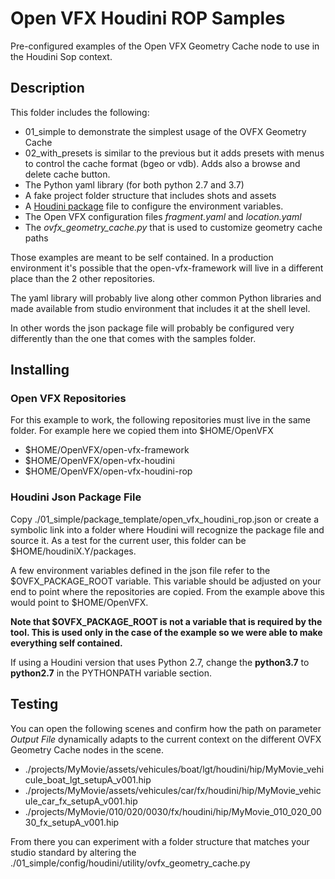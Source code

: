 # Open VFX Houdini ROP Samples

Pre-configured examples of the Open VFX Geometry Cache node to use in the Houdini Sop context.

## Description

This folder includes the following:

* 01_simple to demonstrate the simplest usage of the OVFX Geometry Cache
* 02_with_presets is similar to the previous but it adds presets with menus to control the cache format (bgeo or vdb). Adds also a browse and delete cache button.
* The Python yaml library (for both python 2.7 and 3.7)
* A fake project folder structure that includes shots and assets
* A [Houdini package](https://www.sidefx.com/docs/houdini/ref/plugins.html) file to configure the environment variables.
* The Open VFX configuration files *fragment.yaml* and *location.yaml*
* The *ovfx_geometry_cache.py* that is used to customize geometry cache paths

Those examples are meant to be self contained. In a production environment it's possible that the open-vfx-framework will live in a different place than the 2 other repositories.

The yaml library will probably live along other common Python libraries and made available from studio environment that includes it at the shell level.

In other words the json package file will probably be configured very differently than the one that comes with the samples folder.


## Installing

### Open VFX Repositories
For this example to work, the following repositories must live in the same folder. For example here we copied them into $HOME/OpenVFX

* $HOME/OpenVFX/open-vfx-framework
* $HOME/OpenVFX/open-vfx-houdini
* $HOME/OpenVFX/open-vfx-houdini-rop

### Houdini Json Package File
Copy ./01_simple/package_template/open_vfx_houdini_rop.json or create a symbolic link into a folder where Houdini will recognize the package file and source it. As a test for the current user, this folder can be $HOME/houdiniX.Y/packages.

A few environment variables defined in the json file refer to the $OVFX_PACKAGE_ROOT variable. This variable should be adjusted on your end to point where the repositories are copied. From the example above this would point to $HOME/OpenVFX.

**Note that $OVFX_PACKAGE_ROOT is not a variable that is required by the tool. This is used only in the case of the example so we were able to make everything self contained.**

If using a Houdini version that uses Python 2.7, change the **python3.7** to **python2.7** in the PYTHONPATH variable section.

## Testing

You can open the following scenes and confirm how the path on parameter *Output File* dynamically adapts to the current context on the different OVFX Geometry Cache nodes in the scene.

* ./projects/MyMovie/assets/vehicules/boat/lgt/houdini/hip/MyMovie_vehicule_boat_lgt_setupA_v001.hip
* ./projects/MyMovie/assets/vehicules/car/fx/houdini/hip/MyMovie_vehicule_car_fx_setupA_v001.hip
* ./projects/MyMovie/010/020/0030/fx/houdini/hip/MyMovie_010_020_0030_fx_setupA_v001.hip

From there you can experiment with a folder structure that matches your studio standard by altering the ./01_simple/config/houdini/utility/ovfx_geometry_cache.py